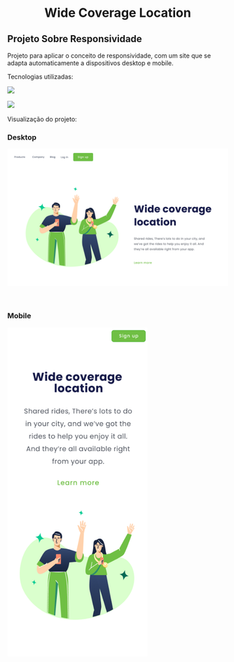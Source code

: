 <h1 align="center">Wide Coverage Location</h1>
<h2>Projeto Sobre Responsividade</h2>
<p>Projeto para aplicar o conceito de responsividade, com um site que se adapta automaticamente a dispositivos desktop e mobile.</p>
<p>Tecnologias utilizadas:</p>
<p><img src="https://img.shields.io/badge/HTML5-E34F26?style=for-the-badge&logo=html5&logoColor=white"></p>
<p><img src="https://img.shields.io/badge/CSS3-1572B6?style=for-the-badge&logo=css3&logoColor=white"></p>
<p>Visualização do projeto:</p>
<h3>Desktop</h3>
<p><img src="img/img-desklocation.png" width="650px"></p>
<br>
<h3>Mobile</h3>
<p><img src="img/img-mobilelocation.png" width="320px" height="750px"></p>
